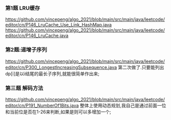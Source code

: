 ### 第1题 LRU缓存

https://github.com/vincepeng/algo_2021/blob/main/src/main/java/leetcode/editor/cn/P146_LruCache_Use_Link_HashMap.java
https://github.com/vincepeng/algo_2021/blob/main/src/main/java/leetcode/editor/cn/P146_LruCache.java

### 第2题:递增子序列

https://github.com/vincepeng/algo_2021/blob/main/src/main/java/leetcode/editor/cn/P300_LongestIncreasingSubsequence.java
第二次做了.只要能列出dp[i]是以i结尾的最长子序列,就能很简单作出来;

### 第三题 解码方法

https://github.com/vincepeng/algo_2021/blob/main/src/main/java/leetcode/editor/cn/P191_NumberOf1Bits.java
整体上使用动态规划,我自己是通过前面一位和当前位是否在1-26来判断,如果是则可以多增加一个;




